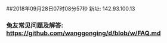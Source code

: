 ##2018年09月28日07时08分57秒 新址: 142.93.100.13
### 兔友常见问题及解答: https://github.com/wanggonging/d/blob/w/FAQ.md
